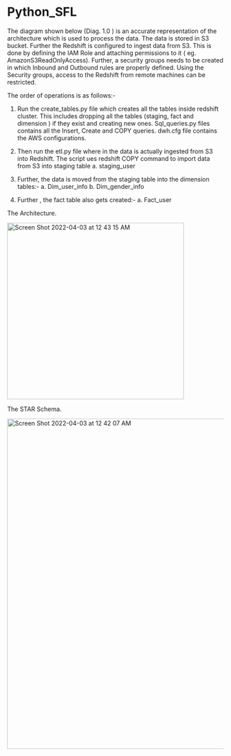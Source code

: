 # Python_SFL

The diagram shown below (Diag. 1.0 ) is an accurate representation of the architecture which is used to process the data. The data is stored in S3 bucket. Further the Redshift is configured to ingest data from S3. This is done by defining the IAM Role and attaching permissions to it ( eg. AmazonS3ReadOnlyAccess). Further, a security groups needs to be created in which Inbound and Outbound rules are properly defined. Using the Security groups, access to the Redshift from remote machines can be restricted. 


The order of operations is as follows:-

1.	Run the create_tables.py file which creates all the tables inside redshift cluster. This includes dropping all the tables (staging, fact and dimension ) if they exist and creating new ones. Sql_queries.py files contains all the Insert, Create and COPY queries. dwh.cfg file contains the AWS configurations.

2.	Then run the etl.py file where in the  data is actually ingested from S3 into Redshift. The script ues redshift COPY command to import data from S3 into staging table
a.	 staging_user 

3.	Further, the data is moved from the staging table into the dimension tables:-
a.	Dim_user_info
b.	Dim_gender_info

4.	Further , the fact table also gets created:-
a.	Fact_user


The Architecture.

<img width="411" alt="Screen Shot 2022-04-03 at 12 43 15 AM" src="https://user-images.githubusercontent.com/16469133/161417051-f177d11b-4cf3-4dda-af18-734eb49fa89d.png">



The STAR Schema.

<img width="769" alt="Screen Shot 2022-04-03 at 12 42 07 AM" src="https://user-images.githubusercontent.com/16469133/161417011-d97fbac7-f15a-4345-b0bb-d24bc1a22c2e.png">
